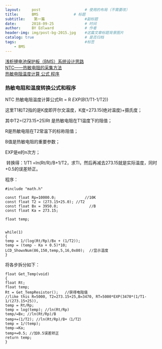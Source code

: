 ```yaml
---
layout:     post                    # 使用的布局（不需要改）
title:      BMS                # 标题 
subtitle:    第一篇                  #副标题
date:       2018-09-25              # 时间
author:     BY Edlward              # 作者
header-img: img/post-bg-2015.jpg    #这篇文章标题背景图片
catalog: true                       # 是否归档
tags:                               #标签
    - BMS
---
```


[浅析锂电池保护板（BMS）系统设计思路](https://www.cnblogs.com/han-bing/p/9045812.html)  
[NTC——热敏电阻的采集方法](https://blog.csdn.net/u014470361/article/details/82315699)  
[热敏电阻温度计算 公式 程序](https://blog.csdn.net/yangyang_1024/article/details/80563522)  

### 热敏电阻和温度转换公式和程序

NTC 热敏电阻温度计算公式Rt = R *EXP(B*(1/T1-1/T2))

这里T1和T2指的是K度即开尔文温度，K度=273.15(绝对温度)+摄氏度；

其中T2=(273.15+25)Rt 是热敏电阻在T1温度下的阻值；

R是热敏电阻在T2常温下的标称阻值；

B值是热敏电阻的重要参数；

EXP是e的n次方； 

 转换得：1/T1 =ln(Rt/R)/B+1/T2，求TI，然后再减去273.15就是实际温度，同时+0.5的误差矫正。



程序：
```
#include "math.h"

const float Rp=10000.0;             //10K
const float T2 = (273.15+25.0); //T2
const float Bx = 3950.0;              //B
const float Ka = 273.15;

float temp;


while(1)
{
temp = 1/(log(Rt/Rp)/Bx + (1/T2));
temp = (temp - Ka + 0.5)*10;
LCD_ShowxNum(86,150,temp,5,16,0x80);  //显示温度
}
```


将各步拆分如下：
```
float Get_Temp(void)
{
float Rt;
float temp;
Rt = Get_TempResistor();   //获得电阻值
//like this R=5000, T2=273.15+25,B=3470, RT=5000*EXP(3470*(1/T1-1/(273.15+25)),  
temp = Rt/Rp;
temp = log(temp); //ln(Rt/Rp)
temp/=Bx; //ln(Rt/Rp)/B
temp+=(1/T2); //ln(Rt/Rp)/B+（1/T2）
temp = 1/(temp);
temp-=Ka;
temp+=0.5; //加0.5误差矫正
return temp;
} 
```
